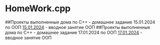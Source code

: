 # HomeWork.cpp
##Проекты выполненные дома по С++ - домашнее задание 15.01.2024 по ООП
[15.01.2024](15.01.2024) - вводное занятие ООП
##Проекты выполненные дома по С++ - домашнее задание 17.01.2024 по ООП
[17.01.2024](17.01.2024) - вводное занятие ООП
